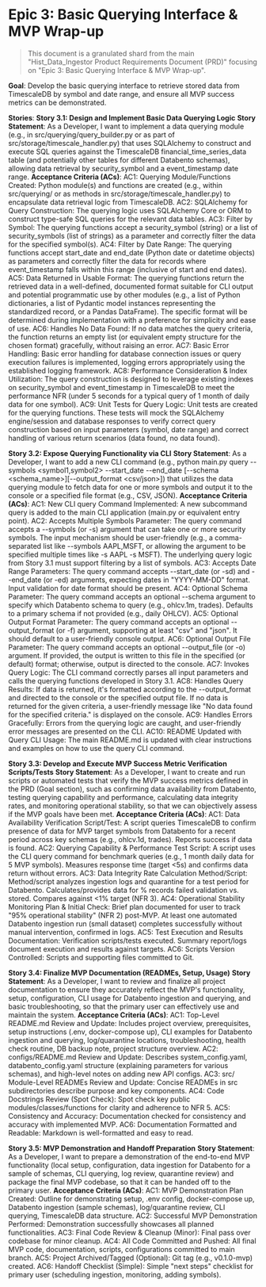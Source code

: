 # Epic 3: Basic Querying Interface & MVP Wrap-up
> This document is a granulated shard from the main "Hist_Data_Ingestor Product Requirements Document (PRD)" focusing on "Epic 3: Basic Querying Interface & MVP Wrap-up".

**Goal**: Develop the basic querying interface to retrieve stored data from TimescaleDB by symbol and date range, and ensure all MVP success metrics can be demonstrated.

**Stories**:
**Story 3.1: Design and Implement Basic Data Querying Logic**
**Story Statement**: As a Developer, I want to implement a data querying module (e.g., in src/querying/query_builder.py or as part of src/storage/timescale_handler.py) that uses SQLAlchemy to construct and execute SQL queries against the TimescaleDB financial_time_series_data table (and potentially other tables for different Databento schemas), allowing data retrieval by security_symbol and a event_timestamp date range.
**Acceptance Criteria (ACs)**:
AC1: Querying Module/Functions Created: Python module(s) and functions are created (e.g., within src/querying/ or as methods in src/storage/timescale_handler.py) to encapsulate data retrieval logic from TimescaleDB.
AC2: SQLAlchemy for Query Construction: The querying logic uses SQLAlchemy Core or ORM to construct type-safe SQL queries for the relevant data tables.
AC3: Filter by Symbol: The querying functions accept a security_symbol (string) or a list of security_symbols (list of strings) as a parameter and correctly filter the data for the specified symbol(s).
AC4: Filter by Date Range: The querying functions accept start_date and end_date (Python date or datetime objects) as parameters and correctly filter the data for records where event_timestamp falls within this range (inclusive of start and end dates).
AC5: Data Returned in Usable Format: The querying functions return the retrieved data in a well-defined, documented format suitable for CLI output and potential programmatic use by other modules (e.g., a list of Python dictionaries, a list of Pydantic model instances representing the standardized record, or a Pandas DataFrame). The specific format will be determined during implementation with a preference for simplicity and ease of use.
AC6: Handles No Data Found: If no data matches the query criteria, the function returns an empty list (or equivalent empty structure for the chosen format) gracefully, without raising an error.
AC7: Basic Error Handling: Basic error handling for database connection issues or query execution failures is implemented, logging errors appropriately using the established logging framework.
AC8: Performance Consideration & Index Utilization: The query construction is designed to leverage existing indexes on security_symbol and event_timestamp in TimescaleDB to meet the performance NFR (under 5 seconds for a typical query of 1 month of daily data for one symbol).
AC9: Unit Tests for Query Logic: Unit tests are created for the querying functions. These tests will mock the SQLAlchemy engine/session and database responses to verify correct query construction based on input parameters (symbol, date range) and correct handling of various return scenarios (data found, no data found).

**Story 3.2: Expose Querying Functionality via CLI**
**Story Statement**: As a Developer, I want to add a new CLI command (e.g., python main.py query --symbols <symbol1,symbol2> --start_date <YYYY-MM-DD> --end_date <YYYY-MM-DD> [--schema <schema_name>][--output_format <csv/json>]) that utilizes the data querying module to fetch data for one or more symbols and output it to the console or a specified file format (e.g., CSV, JSON).
**Acceptance Criteria (ACs)**:
AC1: New CLI query Command Implemented: A new subcommand query is added to the main CLI application (main.py or equivalent entry point).
AC2: Accepts Multiple Symbols Parameter: The query command accepts a --symbols (or -s) argument that can take one or more security symbols. The input mechanism should be user-friendly (e.g., a comma-separated list like --symbols AAPL,MSFT, or allowing the argument to be specified multiple times like -s AAPL -s MSFT). The underlying query logic from Story 3.1 must support filtering by a list of symbols.
AC3: Accepts Date Range Parameters: The query command accepts --start_date (or -sd) and --end_date (or -ed) arguments, expecting dates in "YYYY-MM-DD" format. Input validation for date format should be present.
AC4: Optional Schema Parameter: The query command accepts an optional --schema argument to specify which Databento schema to query (e.g., ohlcv.1m, trades). Defaults to a primary schema if not provided (e.g., daily OHLCV).
AC5: Optional Output Format Parameter: The query command accepts an optional --output_format (or -f) argument, supporting at least "csv" and "json". It should default to a user-friendly console output.
AC6: Optional Output File Parameter: The query command accepts an optional --output_file (or -o) argument. If provided, the output is written to this file in the specified (or default) format; otherwise, output is directed to the console.
AC7: Invokes Query Logic: The CLI command correctly parses all input parameters and calls the querying functions developed in Story 3.1.
AC8: Handles Query Results:
If data is returned, it's formatted according to the --output_format and directed to the console or the specified output file.
If no data is returned for the given criteria, a user-friendly message like "No data found for the specified criteria." is displayed on the console.
AC9: Handles Errors Gracefully: Errors from the querying logic are caught, and user-friendly error messages are presented on the CLI.
AC10: README Updated with Query CLI Usage: The main README.md is updated with clear instructions and examples on how to use the query CLI command.

**Story 3.3: Develop and Execute MVP Success Metric Verification Scripts/Tests**
**Story Statement**: As a Developer, I want to create and run scripts or automated tests that verify the MVP success metrics defined in the PRD (Goal section), such as confirming data availability from Databento, testing querying capability and performance, calculating data integrity rates, and monitoring operational stability, so that we can objectively assess if the MVP goals have been met.
**Acceptance Criteria (ACs)**:
AC1: Data Availability Verification Script/Test:
A script queries TimescaleDB to confirm presence of data for MVP target symbols from Databento for a recent period across key schemas (e.g., ohlcv.1d, trades).
Reports success if data is found.
AC2: Querying Capability & Performance Test Script:
A script uses the CLI query command for benchmark queries (e.g., 1 month daily data for 5 MVP symbols).
Measures response time (target <5s) and confirms data return without errors.
AC3: Data Integrity Rate Calculation Method/Script:
Method/script analyzes ingestion logs and quarantine for a test period for Databento.
Calculates/provides data for % records failed validation vs. stored.
Compares against <1% target (NFR 3).
AC4: Operational Stability Monitoring Plan & Initial Check:
Brief plan documented for user to track "95% operational stability" (NFR 2) post-MVP.
At least one automated Databento ingestion run (small dataset) completes successfully without manual intervention, confirmed in logs.
AC5: Test Execution and Results Documentation: Verification scripts/tests executed. Summary report/logs document execution and results against targets.
AC6: Scripts Version Controlled: Scripts and supporting files committed to Git.

**Story 3.4: Finalize MVP Documentation (READMEs, Setup, Usage)**
**Story Statement**: As a Developer, I want to review and finalize all project documentation to ensure they accurately reflect the MVP's functionality, setup, configuration, CLI usage for Databento ingestion and querying, and basic troubleshooting, so that the primary user can effectively use and maintain the system.
**Acceptance Criteria (ACs)**:
AC1: Top-Level README.md Review and Update: Includes project overview, prerequisites, setup instructions (.env, docker-compose up), CLI examples for Databento ingestion and querying, log/quarantine locations, troubleshooting, health check routine, DB backup note, project structure overview.
AC2: configs/README.md Review and Update: Describes system_config.yaml, databento_config.yaml structure (explaining parameters for various schemas), and high-level notes on adding new API configs.
AC3: src/ Module-Level READMEs Review and Update: Concise READMEs in src subdirectories describe purpose and key components.
AC4: Code Docstrings Review (Spot Check): Spot check key public modules/classes/functions for clarity and adherence to NFR 5.
AC5: Consistency and Accuracy: Documentation checked for consistency and accuracy with implemented MVP.
AC6: Documentation Formatted and Readable: Markdown is well-formatted and easy to read.

**Story 3.5: MVP Demonstration and Handoff Preparation**
**Story Statement**: As a Developer, I want to prepare a demonstration of the end-to-end MVP functionality (local setup, configuration, data ingestion for Databento for a sample of schemas, CLI querying, log review, quarantine review) and package the final MVP codebase, so that it can be handed off to the primary user.
**Acceptance Criteria (ACs)**:
AC1: MVP Demonstration Plan Created: Outline for demonstrating setup, .env config, docker-compose up, Databento ingestion (sample schemas), log/quarantine review, CLI querying, TimescaleDB data structure.
AC2: Successful MVP Demonstration Performed: Demonstration successfully showcases all planned functionalities.
AC3: Final Code Review & Cleanup (Minor): Final pass over codebase for minor cleanup.
AC4: All Code Committed and Pushed: All final MVP code, documentation, scripts, configurations committed to main branch.
AC5: Project Archived/Tagged (Optional): Git tag (e.g., v0.1.0-mvp) created.
AC6: Handoff Checklist (Simple): Simple "next steps" checklist for primary user (scheduling ingestion, monitoring, adding symbols).